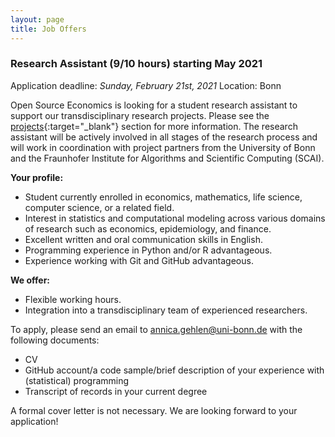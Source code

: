 ```yaml
---
layout: page
title: Job Offers
---
```


### Research Assistant (9/10 hours) starting May 2021

Application deadline: *Sunday, February 21st, 2021*
Location: Bonn

Open Source Economics is looking for a student research assistant to support our transdisciplinary research projects. Please see the [projects](https://open-econ.org/projects/){:target="_blank"} section for more information. The research assistant will be actively involved in all stages of the research process and will work in coordination with project partners from the University of Bonn and the Fraunhofer Institute for Algorithms and Scientific Computing (SCAI).


**Your profile:**
- Student currently enrolled in economics, mathematics, life science, computer science, or a related field.
- Interest in statistics and computational modeling across various domains of research such as economics, epidemiology, and finance.
- Excellent written and oral communication skills in English.
- Programming experience in Python and/or R advantageous.
- Experience working with Git and GitHub advantageous.


**We offer:**
- Flexible working hours.
- Integration into a transdisciplinary team of experienced researchers.

To apply, please send an email to [annica.gehlen@uni-bonn.de](mailto:annica.gehlen@uni-bonn.de) with the following documents:
- CV
- GitHub account/a code sample/brief description of your experience with (statistical) programming
- Transcript of records in your current degree


A formal cover letter is not necessary. We are looking forward to your application!
